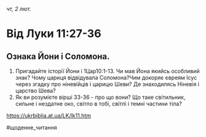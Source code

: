 
_чт, 2 лют._

# Від Луки 11:27-36

## Ознака Йони і Соломона.
1. Пригадайте історії Йони і 1Цар10:1-13. Чи мав Йона якийсь особливий знак? Чому цариця відвідувала Соломона?Чим докоряє євреям Ісус через згадку про ніневійців і царицю Шеви? Де знаходилясь Ніневія і царство Шева?
2. Як ви розумієте вірші 33-36 - про що вони? Що таке світильник, сильне і нездатне око, світло в тобі, світлі і темні частини тіла?

https://ukrbiblia.at.ua/LK/lk11.htm

#щоденне_читання
